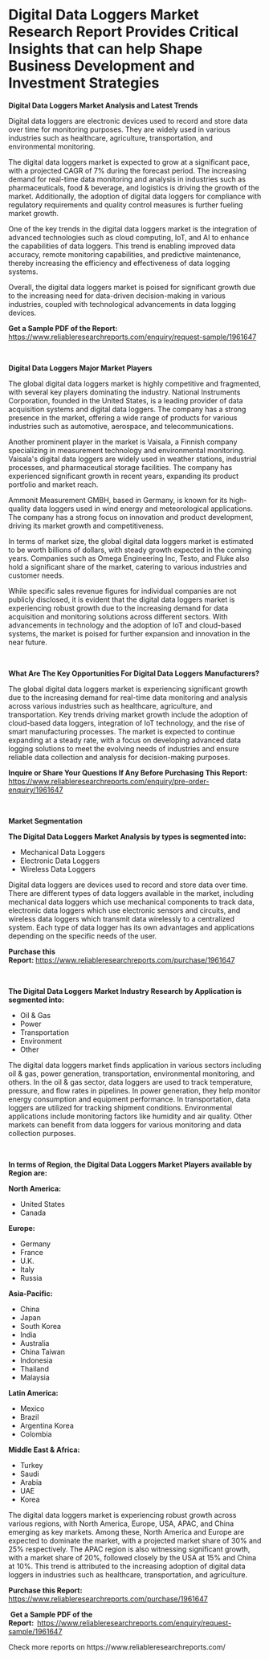 <p><h1>Digital Data Loggers Market Research Report Provides Critical Insights that can help Shape Business Development and Investment Strategies</h1></p><p><strong>Digital Data Loggers Market Analysis and Latest Trends</strong></p>
<p><p>Digital data loggers are electronic devices used to record and store data over time for monitoring purposes. They are widely used in various industries such as healthcare, agriculture, transportation, and environmental monitoring.</p><p>The digital data loggers market is expected to grow at a significant pace, with a projected CAGR of 7% during the forecast period. The increasing demand for real-time data monitoring and analysis in industries such as pharmaceuticals, food & beverage, and logistics is driving the growth of the market. Additionally, the adoption of digital data loggers for compliance with regulatory requirements and quality control measures is further fueling market growth.</p><p>One of the key trends in the digital data loggers market is the integration of advanced technologies such as cloud computing, IoT, and AI to enhance the capabilities of data loggers. This trend is enabling improved data accuracy, remote monitoring capabilities, and predictive maintenance, thereby increasing the efficiency and effectiveness of data logging systems.</p><p>Overall, the digital data loggers market is poised for significant growth due to the increasing need for data-driven decision-making in various industries, coupled with technological advancements in data logging devices.</p></p>
<p><strong>Get a Sample PDF of the Report:&nbsp;</strong> <a href="https://www.reliableresearchreports.com/enquiry/request-sample/1961647">https://www.reliableresearchreports.com/enquiry/request-sample/1961647</a></p>
<p>&nbsp;</p>
<p><strong>Digital Data Loggers Major Market Players</strong></p>
<p><p>The global digital data loggers market is highly competitive and fragmented, with several key players dominating the industry. National Instruments Corporation, founded in the United States, is a leading provider of data acquisition systems and digital data loggers. The company has a strong presence in the market, offering a wide range of products for various industries such as automotive, aerospace, and telecommunications.</p><p>Another prominent player in the market is Vaisala, a Finnish company specializing in measurement technology and environmental monitoring. Vaisala's digital data loggers are widely used in weather stations, industrial processes, and pharmaceutical storage facilities. The company has experienced significant growth in recent years, expanding its product portfolio and market reach.</p><p>Ammonit Measurement GMBH, based in Germany, is known for its high-quality data loggers used in wind energy and meteorological applications. The company has a strong focus on innovation and product development, driving its market growth and competitiveness.</p><p>In terms of market size, the global digital data loggers market is estimated to be worth billions of dollars, with steady growth expected in the coming years. Companies such as Omega Engineering Inc, Testo, and Fluke also hold a significant share of the market, catering to various industries and customer needs.</p><p>While specific sales revenue figures for individual companies are not publicly disclosed, it is evident that the digital data loggers market is experiencing robust growth due to the increasing demand for data acquisition and monitoring solutions across different sectors. With advancements in technology and the adoption of IoT and cloud-based systems, the market is poised for further expansion and innovation in the near future.</p></p>
<p>&nbsp;</p>
<p><strong>What Are The Key Opportunities For Digital Data Loggers Manufacturers?</strong></p>
<p><p>The global digital data loggers market is experiencing significant growth due to the increasing demand for real-time data monitoring and analysis across various industries such as healthcare, agriculture, and transportation. Key trends driving market growth include the adoption of cloud-based data loggers, integration of IoT technology, and the rise of smart manufacturing processes. The market is expected to continue expanding at a steady rate, with a focus on developing advanced data logging solutions to meet the evolving needs of industries and ensure reliable data collection and analysis for decision-making purposes.</p></p>
<p><strong>Inquire or Share Your Questions If Any Before Purchasing This Report:</strong> <a href="https://www.reliableresearchreports.com/enquiry/pre-order-enquiry/1961647">https://www.reliableresearchreports.com/enquiry/pre-order-enquiry/1961647</a></p>
<p>&nbsp;</p>
<p><strong>Market Segmentation</strong></p>
<p><strong>The Digital Data Loggers Market Analysis by types is segmented into:</strong></p>
<p><ul><li>Mechanical Data Loggers</li><li>Electronic Data Loggers</li><li>Wireless Data Loggers</li></ul></p>
<p><p>Digital data loggers are devices used to record and store data over time. There are different types of data loggers available in the market, including mechanical data loggers which use mechanical components to track data, electronic data loggers which use electronic sensors and circuits, and wireless data loggers which transmit data wirelessly to a centralized system. Each type of data logger has its own advantages and applications depending on the specific needs of the user.</p></p>
<p><strong>Purchase this Report:&nbsp;</strong><a href="https://www.reliableresearchreports.com/purchase/1961647">https://www.reliableresearchreports.com/purchase/1961647</a></p>
<p>&nbsp;</p>
<p><strong>The Digital Data Loggers Market Industry Research by Application is segmented into:</strong></p>
<p><ul><li>Oil & Gas</li><li>Power</li><li>Transportation</li><li>Environment</li><li>Other</li></ul></p>
<p><p>The digital data loggers market finds application in various sectors including oil & gas, power generation, transportation, environmental monitoring, and others. In the oil & gas sector, data loggers are used to track temperature, pressure, and flow rates in pipelines. In power generation, they help monitor energy consumption and equipment performance. In transportation, data loggers are utilized for tracking shipment conditions. Environmental applications include monitoring factors like humidity and air quality. Other markets can benefit from data loggers for various monitoring and data collection purposes.</p></p>
<p>&nbsp;</p>
<p><strong>In terms of Region, the Digital Data Loggers Market Players available by Region are:</strong></p>
<p>
    <p> <strong> North America: </strong>
        <ul>
            <li>United States</li>
            <li>Canada</li>
        </ul>
        </p> 
    <p> <strong> Europe: </strong>
        <ul>
            <li>Germany</li>
            <li>France</li>
            <li>U.K.</li>
            <li>Italy</li>
            <li>Russia</li>
        </ul>
        </p> 
    <p> <strong> Asia-Pacific: </strong>
        <ul>
            <li>China</li>
            <li>Japan</li>
            <li>South Korea</li>
            <li>India</li>
            <li>Australia</li>
            <li>China Taiwan</li>
            <li>Indonesia</li>
            <li>Thailand</li>
            <li>Malaysia</li>
        </ul>
        </p> 
    <p> <strong> Latin America: </strong>
        <ul>
            <li>Mexico</li>
            <li>Brazil</li>
            <li>Argentina Korea</li>
            <li>Colombia</li>
        </ul>
        </p> 
    <p> <strong> Middle East & Africa: </strong>
        <ul>
            <li>Turkey</li>
            <li>Saudi</li>
            <li>Arabia</li>
            <li>UAE</li>
            <li>Korea</li>
        </ul>
    </p>
    </p>
<p><p>The digital data loggers market is experiencing robust growth across various regions, with North America, Europe, USA, APAC, and China emerging as key markets. Among these, North America and Europe are expected to dominate the market, with a projected market share of 30% and 25% respectively. The APAC region is also witnessing significant growth, with a market share of 20%, followed closely by the USA at 15% and China at 10%. This trend is attributed to the increasing adoption of digital data loggers in industries such as healthcare, transportation, and agriculture.</p></p>
<p><strong>Purchase this Report: </strong><a href="https://www.reliableresearchreports.com/purchase/1961647">https://www.reliableresearchreports.com/purchase/1961647</a></p>
<p>&nbsp;<strong>Get a Sample PDF of the Report:&nbsp;&nbsp;</strong><a href="https://www.reliableresearchreports.com/enquiry/request-sample/1961647">https://www.reliableresearchreports.com/enquiry/request-sample/1961647</a></p>
<p><strong></strong></p>
<p>Check more reports on https://www.reliableresearchreports.com/</p>